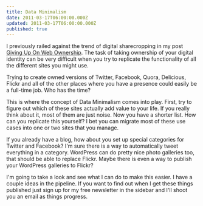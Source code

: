 ```yaml
---
title: Data Minimalism
date: 2011-03-17T06:00:00.000Z
updated: 2011-03-17T06:00:00.000Z
published: true
---
```


I previously railed against the trend of digital sharecropping in my post [Giving Up On Web Ownership](/giving-up-on-web-ownership/). The task of taking ownership of your digital identity can be very difficult when you try to replicate the functionality of all the different sites you might use.

Trying to create owned versions of Twitter, Facebook, Quora, Delicious, Flickr and all of the other places where you have a presence could easily be a full-time job. Who has the time?

This is where the concept of Data Minimalism comes into play. First, try to figure out which of these sites actually add value to your life. If you really think about it, most of them are just noise. Now you have a shorter list. How can you replicate this yourself? I bet you can migrate most of these use cases into one or two sites that you manage.

If you already have a blog, how about you set up special categories for Twitter and Facebook? I'm sure there is a way to automatically tweet everything in a category. WordPress can do pretty nice photo galleries too, that should be able to replace Flickr. Maybe there is even a way to publish your WordPress galleries to Flickr?

I'm going to take a look and see what I can do to make this easier. I have a couple ideas in the pipeline. If you want to find out when I get these things published just sign up for my free newsletter in the sidebar and I'll shoot you an email as things progress.

